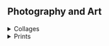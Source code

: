 ## Photography and Art
<details>
  <summary>Collages</summary>
  A series of original postcards. 2020.
<img src="./images/collage1.jpg" height="240" width="360">
<img src="./images/collage2.jpg" height="240" width="360">
<img src="./images/collage3.jpg" height="240" width="360">
<img src="./images/collage4.jpg" height="240" width="360">
<img src="./images/collage5.jpg" height="240" width="360">
<img src="./images/collage6.jpg" height="240" width="360">
<img src="./images/collage7.jpg" height="240" width="360">
<img src="./images/collage8.jpg" height="240" width="360">
<img src="./images/collage9.jpg" height="240" width="360">
<img src="./images/collage10.jpg" height="240" width="360">
<img src="./images/collage11.jpg" height="240" width="360">
<img src="./images/collage12.jpg" height="240" width="360">
<img src="./images/collage13.jpg" height="240" width="360">
<img src="./images/collage14.jpg" height="240" width="360">
<img src="./images/collage15.jpg" height="240" width="360">
<img src="./images/collage16.jpg" height="240" width="360">
</details>

<details>
  <summary>Prints</summary>
  Linoleum prints depicting electron micrographs of diatoms, radiolaria, foram. 2012.
<img src="./images/print1.jpg" height="240" width="240">
<img src="./images/print2.jpg" height="240" width="240">
<img src="./images/print4.jpg" height="240" width="240">
<img src="./images/print3.jpg" height="240" width="240">
<img src="./images/print5.jpg" height="240" width="240">
<img src="./images/print6.jpg" height="240" width="240">

</details>
